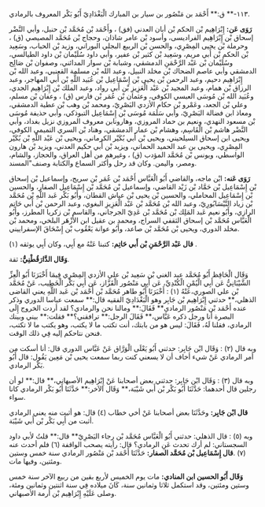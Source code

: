 ١١٣-** ق:** أَحْمَد بن مَنْصُور بن سيار بن المبارك الْبَغْدَادِيّ أَبُو بَكْر المعروف بالرمادي.

**رَوَى عَن:** إِبْرَاهِيم بْن الحكم بْن أبان العدني (فق) ، وأَحْمَد بْن مُحَمَّد بْن حنبل، وأبي النَّضْر إسحاق بْن إِبْرَاهِيم الفراديسى، وأسود بْن عامر شاذان، وحجاج بْن مُحَمَّد المصيصي (ق) ، وحرملة بْن يحيى المِصْرِي، والحسن بْن الربيع البجلي البوراني، وزيد بْن الحباب، وسَعِيد بْن الحكم بْن أَبي مريم، وسَعِيد بْن كثير بْن عفير، وأبي داود سُلَيْمان بْن داود الطيالسي، وسُلَيْمان بْن عَبْد الرَّحْمَنِ الدمشقي، وشبابة بْن سوار المدائني، وصفوان بْن صَالِح الدمشقي وأبي عاصم الضحاك بْن مخلد النبيل، وعبد الله بْن مسلمة القعنبي، وعبد الله بْن إِبْرَاهِيم دحيم، وعبد الرحمن بْن يحيى بْن إِسْمَاعِيل بْن عُبَيد اللَّهِ بْن أَبي المهاجر، وعبد الرزاق بْن همام، وعبد المجيد بْن عَبْد الْعَزِيزِ بْن أَبي رواد، وعبد الملك بْن إِبْرَاهِيم الجدي، وعُبَيد الله بْن مُوسَى العبسي الكوفي، وعثمان بْن عُمَر بْن فارس (ق) ، وعفان بْن مسلم، وعلي بْن الجعد، وعَمْرو بْن حكام الأزدي البَصْرِيّ، ومحمد بْن وهب بْن عطية الدمشقي، ومعاذ ابن فضالة البَصْرِيّ، وأبي سَلَمَة مُوسَى بْن إِسْمَاعِيل التبوذكي، وأبي حذيفة مُوسَى بْن مسعود النهدي، ونعيم بن حماد المروزي، وهارونابن معروف المروزي نزيل بغداد، وأبي النَّضْر هاشم بْن الْقَاسِم، وهشام بْن عمار الدمشقي، وهناد بْن السري التميمي الكوفي، ويحيى ابن إسحاق السيلحيني، ويحيى بْن أَبي بُكَيْر الكرماني، ويحيى بْن عَبْد اللَّهِ بْن بُكَيْر المِصْرِي، ويحيى بن عبد الحميد الحماني، ويزيد بْن أَبي حكيم العدني، ويزيد بْن هارون الواسطي، ويونس بْن مُحَمَّد المؤدب (ق) ، وغيرهم من أهل العراق، والحجاز، والشام، ومصر، واليمن. وكان قد رحل وأكثر السماع والكتابة وصنف"المسند.

**رَوَى عَنه:** ابْن ماجه، والقاضي أَبُو الْعَبَّاس أَحْمَد بْن عُمَر بْن سريج، وإسماعيل بْن إسحاق بْن إِسْمَاعِيل بْن حَمَّاد بْن زَيْد القاضي، وإسماعيل بْن مُحَمَّد بْن إِسْمَاعِيل الصفار، والحسين بْن إِسْمَاعِيل المحاملي، والحسين بْن يحيى بْن عياش القطان، وأَبُو بَكْر عَبد اللَّهِ بْن مُحَمَّد بْن زياد النَّيْسَابُورِيّ، وعبد الله بْن مُحَمَّد بْن عَبْد الْعَزِيزِ البغوي، وعبد الرحمن بْن أَبي حَاتِم الرازي، وأَبُو نعيم عَبد المَلِك بْن مُحَمَّد بْن عَدِيّ الجرجاني، والقاسم بْن زكريا المطرز، وأَبُو الْعَبَّاس مُحَمَّد بْن إسحاق الثقفي السراج، ومحمد بن عقيل ابن الأَزْهَر البلخي، ومحمد بْن مخلد الدوري، ويحيى بْن مُحَمَّد بْن صاعد، وأَبُو عوانة يَعْقُوب بْن إِسْحَاقَ الإسفراييني.

**قال عَبْد الرَّحْمَنِ بْن أَبي حَاتِم:** كتبنا عَنْهُ مع أَبِي، وكان أَبِي يوثقه (١) .

**وَقَال الدَّارَقُطْنِيُّ:** ثقة.

وَقَال الْحَافِظ أَبُو مُحَمَّد عبد الغني بْن سَعِيد بْن علي الأزدي المِصْرِي فِيمَا أَخْبَرَنَا أَبُو الْعِزِّ الشَّيْبَانِيُّ عَن أَبِي الْيُمْنِ الْكُنْدِيِّ، عَن أَبِي مَنْصُور الْقَزَّاز، عَن أَبِي بَكْر الْخَطِيب، عَنْ مُحَمَّد بْن علي الصوري،عَنْهُ (١) : أَخْبَرَنَا أَبُو طاهر مُحَمَّد بْن أَحْمَد بْن عَبد اللَّهِ يعني القاضى الذهلي،** حدثني إِبْرَاهِيم بْن جَابِر وهو الْبَغْدَادِيّ الفقيه قال:** سمعت عباسا الدوري وذكر عنده أَحْمَد بْن مَنْصُور الرمادي** فَقَالَ:** ومالنا نحن والرمادي؟ لقد أردت الخروج إِلَى البصرة أنا ورجل ذكره عَبَّاس،** فَقَالَ الرجل:** ترافقني؟** فقلت:** بيني وبينك الرمادي، فقلنا لَهُ، فَقَالَ: ليس هو من بابتك، أنت تكتب ما لا يكتب، وهو يكتب ما لا تكتب، فنحن نتاحكم إليه فِي ذلك الوقت.

وبه قال (٢) : وَقَال ابْن جَابِر: حدثني أَبُو يَعْلَى الْوَرَّاق عَنْ عَبَّاس الدوري قال: أنا أسكت من أمر الرمادي عَنْ شيء أخاف أن لا يسعني كنت ربما سمعت يحيى بْن مَعِين يَقُول: قال أَبُو بَكْر الرمادي.

وبه قال (٣) : وَقَال ابْن جَابِر: حدثني بعض أصحابنا عَنْ إِبْرَاهِيم الأصبهاني،** قال:** لو أن رجلين قال أحدهما: حَدَّثَنَا أَبُو بَكْر بْن أَبي شَيْبَة،** وَقَال الآخر:** حَدَّثَنَا أَبُو بَكْر الرمادي كانا سواء.

**قال ابْن جَابِر:** وحَدَّثَنَا بعض أصحابنا عَنْ أخي خطاب (٤) قال: هو أثبت منه يعني الرمادي أثبت من أَبِي بَكْر بْن أَبي شَيْبَة.

وبه (٥) : قال الذهلي: حدثني أَبُو الْعَبَّاس مُحَمَّد بْن رجاء البَصْرِيّ** قال:** قلتُ لأبي داود السجستاني: لم أرك تحدث عَنِ الرمادي؟ قال: رأيته يصحب الواقفة (٦) فلم أحدث عنه (٧) .**قال إِسْمَاعِيل بْن مُحَمَّد الصفار:** حَدَّثَنَا أَحْمَد بْن مَنْصُور الرمادي سنة خمس وستين ومئتين، وفيها مات.

**وَقَال أَبُو الحسين ابن المنادي:** مات يوم الخميس لأربع بقين من ربيع الآخر سنة خمس وستين ومئتين، وقد استكمل ثلاثا وثمانين سنة، كَانَ ميلاده فِي سنة اثنتين وثمانين ومئة، وصلى عَلَيْهِ إِبْرَاهِيم بْن أرمة الأصبهاني.
